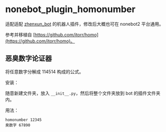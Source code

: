 # nonebot_plugin_homonumber

适配适配 [zhenxun_bot](https://github.com/HibiKier/zhenxun_bot) 的机器人插件，修改后大概也可在 nonebot2 平台通用。

参考并移植自 [https://github.com/itorr/homo](https://github.com/itorr/homo)。

## 恶臭数字论证器

将任意数字分解成 114514 构成的公式。

安装：

随意新建文件夹，放入 `__init__.py`，然后将整个文件夹放到 bot 的插件文件夹内。

用法：

```shell
homonumber 12345
臭数字 67890
```
